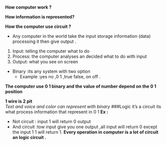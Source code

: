 **How computer work ?**

**How information is represented?**

**How the computer use circuit ?**
* Any computer in the world take the input storage  information (data) processing it then give output .
1. Input: telling the computer what to do
2. Process: the computer analyses an decided what to do with input 
3. Output: what you see on screen 

* Binary :its any system with two option  
  * Example :yes no ,0 1 ,true false, on off .

**The computer use 0 1 binary and the value of number depend on the 0 1 position**

**1 wire is 2 pit**  
*Text and voice and color can represent with binary*
###Logic it’s a circuit its what process information that represent in 0 1 
**Ex :**
* Not circuit : input 1 will return 0 output 
* And circuit :tow input give you one output  ,all input will return 0 except the input 1 1 will return 1.
**Every operation in computer is a lot of circuit an logic circuit .**
